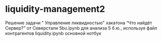 # liquidity-management2
Решение задачи " Управление ликвидностью" хакатона “Что найдёт Сервер?” от Северстали
5bu.ipynb для анализа 5 б.ю., используя файл контрагентов
liquidity.ipynb основной нотбук 
